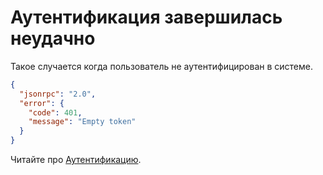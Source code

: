 # Аутентификация завершилась неудачно

Такое случается когда пользователь не аутентифицирован в системе.

```json
{
  "jsonrpc": "2.0",
  "error": {
    "code": 401,
    "message": "Empty token"
  }
}
```

Читайте про [Аутентификацию](../../parameters/authenticate.md).
